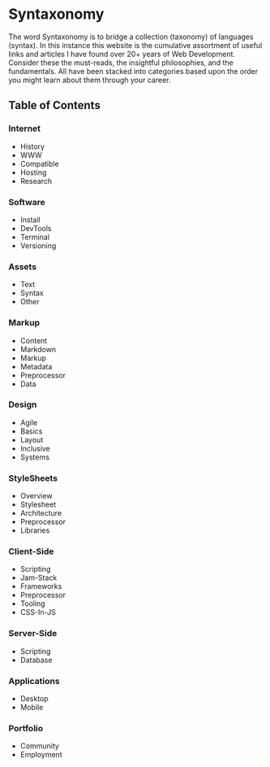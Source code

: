 # Syntaxonomy
The word Syntaxonomy is to bridge a collection (taxonomy) of languages (syntax). In this instance this website is the cumulative assortment of useful links and articles I have found over 20+ years of Web Development. Consider these the must-reads, the insightful philosophies, and the fundamentals. All have been stacked into categories based upon the order you might learn about them through your career.

## Table of Contents

### Internet
  - History
  - WWW
  - Compatible
  - Hosting
  - Research
### Software
  - Install
  - DevTools
  - Terminal
  - Versioning
### Assets
  - Text
  - Syntax
  - Other
### Markup
  - Content
  - Markdown
  - Markup
  - Metadata
  - Preprocessor
  - Data
### Design
  - Agile
  - Basics
  - Layout
  - Inclusive
  - Systems
### StyleSheets
  - Overview
  - Stylesheet
  - Architecture
  - Preprocessor
  - Libraries
### Client-Side
  - Scripting
  - Jam-Stack
  - Frameworks
  - Preprocessor
  - Tooling
  - CSS-In-JS
### Server-Side
  - Scripting
  - Database
### Applications
  - Desktop
  - Mobile
### Portfolio
  - Community
  - Employment
